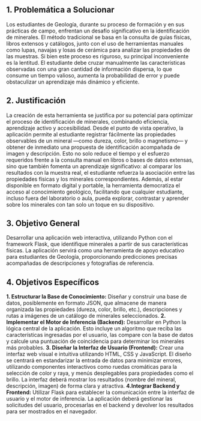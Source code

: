 ## 1. Problemática a Solucionar

Los estudiantes de Geología, durante su proceso de formación y en sus prácticas de campo, enfrentan un desafío significativo en la identificación de minerales. El método tradicional se basa en la consulta de guías físicas, libros extensos y catálogos, junto con el uso de herramientas manuales como lupas, navajas y losas de cerámica para analizar las propiedades de las muestras. Si bien este proceso es riguroso, su principal inconveniente es la lentitud. El estudiante debe cruzar manualmente las características observadas con una gran cantidad de información dispersa, lo que consume un tiempo valioso, aumenta la probabilidad de error y puede obstaculizar un aprendizaje más dinámico y eficiente.

## 2. Justificación

La creación de esta herramienta se justifica por su potencial para optimizar el proceso de identificación de minerales, combinando eficiencia, aprendizaje activo y accesibilidad. Desde el punto de vista operativo, la aplicación permite al estudiante registrar fácilmente las propiedades observables de un mineral —como dureza, color, brillo o magnetismo— y obtener de inmediato una propuesta de identificación acompañada de imagen y descripción. Esto no solo reduce el tiempo y el esfuerzo requeridos frente a la consulta manual en libros o bases de datos extensas, sino que también fomenta un aprendizaje significativo: al comparar los resultados con la muestra real, el estudiante refuerza la asociación entre las propiedades físicas y los minerales correspondientes. Además, al estar disponible en formato digital y portable, la herramienta democratiza el acceso al conocimiento geológico, facilitando que cualquier estudiante, incluso fuera del laboratorio o aula, pueda explorar, contrastar y aprender sobre los minerales con tan solo un toque en su dispositivo.

## 3. Objetivo General

Desarrollar una aplicación web interactiva, utilizando Python con el framework Flask, que identifique minerales a partir de sus características físicas. La aplicación servirá como una herramienta de apoyo educativo para estudiantes de Geología, proporcionando predicciones precisas acompañadas de descripciones y fotografías de referencia.

## 4. Objetivos Específicos

**1. Estructurar la Base de Conocimiento:** Diseñar y construir una base de datos, posiblemente en formato JSON, que almacene de manera organizada las propiedades (dureza, color, brillo, etc.), descripciones y rutas a imágenes de un catálogo de minerales seleccionados.
**2. Implementar el Motor de Inferencia (Backend):** Desarrollar en Python la lógica central de la aplicación. Esto incluye un algoritmo que reciba las características ingresadas por el usuario, las compare con la base de datos y calcule una puntuación de coincidencia para determinar los minerales más probables.
**3. Diseñar la Interfaz de Usuario (Frontend):** Crear una interfaz web visual e intuitiva utilizando HTML, CSS y JavaScript. El diseño se centrará en estandarizar la entrada de datos para minimizar errores, utilizando componentes interactivos como ruedas cromáticas para la selección de color y raya, y menús desplegables para propiedades como el brillo. La interfaz deberá mostrar los resultados (nombre del mineral, descripción, imagen) de forma clara y atractiva.
**4.Integrar Backend y Frontend:** Utilizar Flask para establecer la comunicación entre la interfaz de usuario y el motor de inferencia. La aplicación deberá gestionar las solicitudes del usuario, procesarlas en el backend y devolver los resultados para ser mostrados en el navegador.
